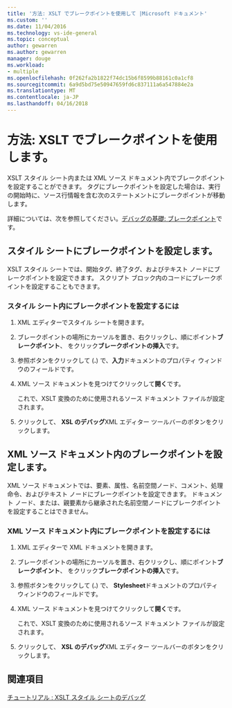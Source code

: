 ```yaml
---
title: '方法: XSLT でブレークポイントを使用して |Microsoft ドキュメント'
ms.custom: ''
ms.date: 11/04/2016
ms.technology: vs-ide-general
ms.topic: conceptual
author: gewarren
ms.author: gewarren
manager: douge
ms.workload:
- multiple
ms.openlocfilehash: 0f262fa2b1822f74dc15b6f8599b88161c0a1cf8
ms.sourcegitcommit: 6a9d5bd75e50947659fd6c837111a6a547884e2a
ms.translationtype: MT
ms.contentlocale: ja-JP
ms.lasthandoff: 04/16/2018
---
```

# <a name="how-to-use-breakpoints-with-xslt"></a>方法: XSLT でブレークポイントを使用します。

XSLT スタイル シート内または XML ソース ドキュメント内でブレークポイントを設定することができます。 タグにブレークポイントを設定した場合は、実行の開始時に、ソース行情報を含む次のステートメントにブレークポイントが移動します。

詳細については、次を参照してください。[デバッグの基礎: ブレークポイント](../debugger/using-breakpoints.md)です。

## <a name="set-a-breakpoint-in-a-style-sheet"></a>スタイル シートにブレークポイントを設定します。

XSLT スタイル シートでは、開始タグ、終了タグ、およびテキスト ノードにブレークポイントを設定できます。 スクリプト ブロック内のコードにブレークポイントを設定することもできます。  
  
### <a name="to-set-a-breakpoint-in-a-style-sheet"></a>スタイル シート内にブレークポイントを設定するには
  
1.  XML エディターでスタイル シートを開きます。  
  
2.  ブレークポイントの場所にカーソルを置き、右クリックし、順にポイント**ブレークポイント**、 をクリック**ブレークポイントの挿入**です。  
  
3.  参照ボタンをクリックして (**.**) で、**入力**ドキュメントのプロパティ ウィンドウのフィールドです。  
  
4.  XML ソース ドキュメントを見つけてクリックして**開く**です。  
  
     これで、XSLT 変換のために使用されるソース ドキュメント ファイルが設定されます。  
  
5.  クリックして、 **XSL のデバッグ**XML エディター ツールバーのボタンをクリックします。  

## <a name="set-a-breakpoint-in-an-xml-source-document"></a>XML ソース ドキュメント内のブレークポイントを設定します。

XML ソース ドキュメントでは、要素、属性、名前空間ノード、コメント、処理命令、およびテキスト ノードにブレークポイントを設定できます。 ドキュメント ノード、または、親要素から継承された名前空間ノードにブレークポイントを設定することはできません。  

### <a name="to-set-a-breakpoint-in-an-xml-source-document"></a>XML ソース ドキュメント内にブレークポイントを設定するには

1.  XML エディターで XML ドキュメントを開きます。  
  
2.  ブレークポイントの場所にカーソルを置き、右クリックし、順にポイント**ブレークポイント**、 をクリック**ブレークポイントの挿入**です。  
  
3.  参照ボタンをクリックして (**.**) で、 **Stylesheet**ドキュメントのプロパティ ウィンドウのフィールドです。  
  
4.  XML ソース ドキュメントを見つけてクリックして**開く**です。  
  
     これで、XSLT 変換のために使用されるソース ドキュメント ファイルが設定されます。  
  
5.  クリックして、 **XSL のデバッグ**XML エディター ツールバーのボタンをクリックします。  
 
## <a name="see-also"></a>関連項目

[チュートリアル : XSLT スタイル シートのデバッグ](../xml-tools/walkthrough-debug-an-xslt-style-sheet.md)